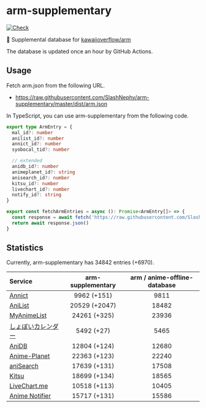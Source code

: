 # arm-supplementary

[![Check](https://github.com/SlashNephy/arm-supplementary/actions/workflows/check-node.yml/badge.svg)](https://github.com/SlashNephy/arm-supplementary/actions/workflows/check-node.yml)

💊 Supplemental database for [kawaiioverflow/arm](https://github.com/kawaiioverflow/arm)

The database is updated once an hour by GitHub Actions.

## Usage

Fetch arm.json from the following URL.

- https://raw.githubusercontent.com/SlashNephy/arm-supplementary/master/dist/arm.json

In TypeScript, you can use arm-supplementary from the following code.

```TypeScript
export type ArmEntry = {
  mal_id?: number
  anilist_id?: number
  annict_id?: number
  syobocal_tid?: number

  // extended
  anidb_id?: number
  animeplanet_id?: string
  anisearch_id?: number
  kitsu_id?: number
  livechart_id?: number
  notify_id?: string
}

export const fetchArmEntries = async (): Promise<ArmEntry[]> => {
  const response = await fetch('https://raw.githubusercontent.com/SlashNephy/arm-supplementary/master/dist/arm.json')
  return await response.json()
}
```

## Statistics

Currently, arm-supplementary has 34842 entries (+6970).

| Service                                     | arm-supplementary | arm / anime-offline-database |
| :------------------------------------------ | :---------------: | :--------------------------: |
| [Annict](https://annict.com)                |    9962 (+151)    |             9811             |
| [AniList](https://anilist.co)               |   20529 (+2047)   |            18482             |
| [MyAnimeList](https://myanimelist.net)      |   24261 (+325)    |            23936             |
| [しょぼいカレンダー](https://cal.syoboi.jp) |    5492 (+27)     |             5465             |
| [AniDB](https://anidb.net)                  |   12804 (+124)    |            12680             |
| [Anime-Planet](https://anime-planet.com)    |   22363 (+123)    |            22240             |
| [aniSearch](https://anisearch.com)          |   17639 (+131)    |            17508             |
| [Kitsu](https://kitsu.io)                   |   18699 (+134)    |            18565             |
| [LiveChart.me](https://livechart.me)        |   10518 (+113)    |            10405             |
| [Anime Notifier](https://notify.moe)        |   15717 (+131)    |            15586             |
